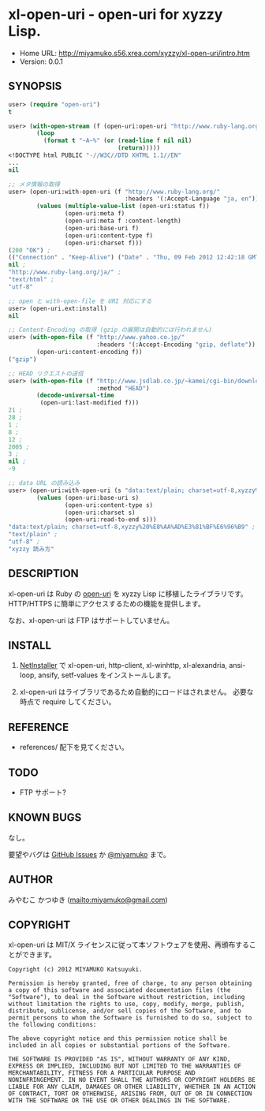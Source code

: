 # xl-open-uri - open-uri for xyzzy Lisp.

* Home URL: http://miyamuko.s56.xrea.com/xyzzy/xl-open-uri/intro.htm
* Version: 0.0.1


## SYNOPSIS

```lisp
user> (require "open-uri")
t

user> (with-open-stream (f (open-uri:open-uri "http://www.ruby-lang.org/"))
        (loop
          (format t "~A~%" (or (read-line f nil nil)
                               (return)))))
<!DOCTYPE html PUBLIC "-//W3C//DTD XHTML 1.1//EN"
...
nil

;; メタ情報の取得
user> (open-uri:with-open-uri (f "http://www.ruby-lang.org/"
                                 :headers '(:Accept-Language "ja, en"))
        (values (multiple-value-list (open-uri:status f))
                (open-uri:meta f)
                (open-uri:meta f :content-length)
                (open-uri:base-uri f)
                (open-uri:content-type f)
                (open-uri:charset f)))
(200 "OK") ;
(("Connection" . "Keep-Alive") ("Date" . "Thu, 09 Feb 2012 12:42:18 GMT") ...) ;
nil ;
"http://www.ruby-lang.org/ja/" ;
"text/html" ;
"utf-8"

;; open と with-open-file を URI 対応にする
user> (open-uri.ext:install)
nil

;; Content-Encoding の取得 (gzip の展開は自動的には行われません)
user> (with-open-file (f "http://www.yahoo.co.jp/"
                         :headers '(:Accept-Encoding "gzip, deflate"))
        (open-uri:content-encoding f))
("gzip")

;; HEAD リクエストの送信
user> (with-open-file (f "http://www.jsdlab.co.jp/~kamei/cgi-bin/download.cgi"
                         :method "HEAD")
        (decode-universal-time
         (open-uri:last-modified f)))
21 ;
28 ;
1 ;
8 ;
12 ;
2005 ;
3 ;
nil ;
-9

;; data URL の読み込み
user> (open-uri:with-open-uri (s "data:text/plain; charset=utf-8,xyzzy%20%E8%AA%AD%E3%81%BF%E6%96%B9")
        (values (open-uri:base-uri s)
                (open-uri:content-type s)
                (open-uri:charset s)
                (open-uri:read-to-end s)))
"data:text/plain; charset=utf-8,xyzzy%20%E8%AA%AD%E3%81%BF%E6%96%B9" ;
"text/plain" ;
"utf-8" ;
"xyzzy 読み方"
```


## DESCRIPTION

xl-open-uri は Ruby の [open-uri] を xyzzy Lisp に移植したライブラリです。
HTTP/HTTPS に簡単にアクセスするための機能を提供します。

なお、xl-open-uri は FTP はサポートしていません。

  [open-uri]: http://doc.ruby-lang.org/ja/1.9.3/library/open=2duri.html


## INSTALL

1. [NetInstaller] で xl-open-uri, http-client, xl-winhttp, xl-alexandria, ansi-loop, ansify, setf-values
   をインストールします。

2. xl-open-uri はライブラリであるため自動的にロードはされません。
   必要な時点で require してください。

  [NetInstaller]: http://www7a.biglobe.ne.jp/~hat/xyzzy/ni.html


## REFERENCE

* references/ 配下を見てください。


## TODO

* FTP サポート?


## KNOWN BUGS

なし。

要望やバグは [GitHub Issues] か [@miyamuko] まで。

  [GitHub Issues]: http://github.com/miyamuko/xl-open-uri/issues
  [@miyamuko]: http://twitter.com/home?status=%40miyamuko%20%23xyzzy%20xl-open-uri%3a%20


## AUTHOR

みやむこ かつゆき (<mailto:miyamuko@gmail.com>)


## COPYRIGHT

xl-open-uri は MIT/X ライセンスに従って本ソフトウェアを使用、再頒布することができます。

    Copyright (c) 2012 MIYAMUKO Katsuyuki.

    Permission is hereby granted, free of charge, to any person obtaining
    a copy of this software and associated documentation files (the
    "Software"), to deal in the Software without restriction, including
    without limitation the rights to use, copy, modify, merge, publish,
    distribute, sublicense, and/or sell copies of the Software, and to
    permit persons to whom the Software is furnished to do so, subject to
    the following conditions:

    The above copyright notice and this permission notice shall be
    included in all copies or substantial portions of the Software.

    THE SOFTWARE IS PROVIDED "AS IS", WITHOUT WARRANTY OF ANY KIND,
    EXPRESS OR IMPLIED, INCLUDING BUT NOT LIMITED TO THE WARRANTIES OF
    MERCHANTABILITY, FITNESS FOR A PARTICULAR PURPOSE AND
    NONINFRINGEMENT. IN NO EVENT SHALL THE AUTHORS OR COPYRIGHT HOLDERS BE
    LIABLE FOR ANY CLAIM, DAMAGES OR OTHER LIABILITY, WHETHER IN AN ACTION
    OF CONTRACT, TORT OR OTHERWISE, ARISING FROM, OUT OF OR IN CONNECTION
    WITH THE SOFTWARE OR THE USE OR OTHER DEALINGS IN THE SOFTWARE.
